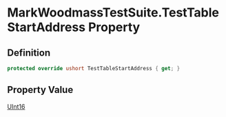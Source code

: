 # MarkWoodmassTestSuite.TestTableStartAddress Property
## Definition

```c#
protected override ushort TestTableStartAddress { get; }
```

## Property Value

[UInt16](https://learn.microsoft.com/en-gb/dotnet/api/System.UInt16)
